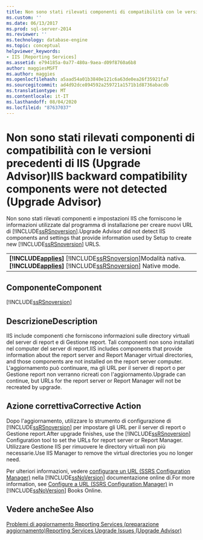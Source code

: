 ```yaml
---
title: Non sono stati rilevati componenti di compatibilità con le versioni precedenti IIS (preparazione aggiornamento) | Microsoft Docs
ms.custom: ''
ms.date: 06/13/2017
ms.prod: sql-server-2014
ms.reviewer: ''
ms.technology: database-engine
ms.topic: conceptual
helpviewer_keywords:
- IIS [Reporting Services]
ms.assetid: e794185a-0a77-480a-9aea-d09f8760a6b8
author: maggiesMSFT
ms.author: maggies
ms.openlocfilehash: a5aad54a01b3840e121c6a63de0ea26f35921fa7
ms.sourcegitcommit: ad4d92dce894592a259721a1571b1d8736abacdb
ms.translationtype: MT
ms.contentlocale: it-IT
ms.lasthandoff: 08/04/2020
ms.locfileid: "87637037"
---
```

# <a name="iis-backward-compatibility-components-were-not-detected-upgrade-advisor"></a><span data-ttu-id="055ee-102">Non sono stati rilevati componenti di compatibilità con le versioni precedenti di IIS (Upgrade Advisor)</span><span class="sxs-lookup"><span data-stu-id="055ee-102">IIS backward compatibility components were not detected (Upgrade Advisor)</span></span>
  <span data-ttu-id="055ee-103">Non sono stati rilevati componenti e impostazioni IIS che forniscono le informazioni utilizzate dal programma di installazione per creare nuovi URL di [!INCLUDE[ssRSnoversion](../../includes/ssrsnoversion-md.md)].</span><span class="sxs-lookup"><span data-stu-id="055ee-103">Upgrade Advisor did not detect IIS components and settings that provide information used by Setup to create new [!INCLUDE[ssRSnoversion](../../includes/ssrsnoversion-md.md)] URLS.</span></span>  
  
||  
|-|  
|<span data-ttu-id="055ee-104">**[!INCLUDE[applies](../../includes/applies-md.md)]**  [!INCLUDE[ssRSnoversion](../../includes/ssrsnoversion-md.md)]Modalità nativa.</span><span class="sxs-lookup"><span data-stu-id="055ee-104">**[!INCLUDE[applies](../../includes/applies-md.md)]**  [!INCLUDE[ssRSnoversion](../../includes/ssrsnoversion-md.md)] Native mode.</span></span>|  
  
## <a name="component"></a><span data-ttu-id="055ee-105">Componente</span><span class="sxs-lookup"><span data-stu-id="055ee-105">Component</span></span>  
 [!INCLUDE[ssRSnoversion](../../includes/ssrsnoversion-md.md)]  
  
## <a name="description"></a><span data-ttu-id="055ee-106">Descrizione</span><span class="sxs-lookup"><span data-stu-id="055ee-106">Description</span></span>  
 <span data-ttu-id="055ee-107">IIS include componenti che forniscono informazioni sulle directory virtuali del server di report e di Gestione report. Tali componenti non sono installati nel computer del server di report.</span><span class="sxs-lookup"><span data-stu-id="055ee-107">IIS includes components that provide information about the report server and Report Manager virtual directories, and those components are not installed on the report server computer.</span></span> <span data-ttu-id="055ee-108">L'aggiornamento può continuare, ma gli URL per il server di report o per Gestione report non verranno ricreati con l'aggiornamento.</span><span class="sxs-lookup"><span data-stu-id="055ee-108">Upgrade can continue, but URLs for the report server or Report Manager will not be recreated by upgrade.</span></span>  
  
## <a name="corrective-action"></a><span data-ttu-id="055ee-109">Azione correttiva</span><span class="sxs-lookup"><span data-stu-id="055ee-109">Corrective Action</span></span>  
 <span data-ttu-id="055ee-110">Dopo l'aggiornamento, utilizzare lo strumento di configurazione di [!INCLUDE[ssRSnoversion](../../includes/ssrsnoversion-md.md)] per impostare gli URL per il server di report o Gestione report.</span><span class="sxs-lookup"><span data-stu-id="055ee-110">After upgrade finishes, use the [!INCLUDE[ssRSnoversion](../../includes/ssrsnoversion-md.md)] Configuration tool to set the URLs for report server or Report Manager.</span></span> <span data-ttu-id="055ee-111">Utilizzare Gestione IIS per rimuovere le directory virtuali non più necessarie.</span><span class="sxs-lookup"><span data-stu-id="055ee-111">Use IIS Manager to remove the virtual directories you no longer need.</span></span>  
  
 <span data-ttu-id="055ee-112">Per ulteriori informazioni, vedere [configurare un URL &#40;SSRS Configuration Manager&#41;](../../reporting-services/install-windows/configure-a-url-ssrs-configuration-manager.md) nella [!INCLUDE[ssNoVersion](../../includes/ssnoversion-md.md)] documentazione online di.</span><span class="sxs-lookup"><span data-stu-id="055ee-112">For more information, see [Configure a URL  &#40;SSRS Configuration Manager&#41;](../../reporting-services/install-windows/configure-a-url-ssrs-configuration-manager.md) in [!INCLUDE[ssNoVersion](../../includes/ssnoversion-md.md)] Books Online.</span></span>  
  
## <a name="see-also"></a><span data-ttu-id="055ee-113">Vedere anche</span><span class="sxs-lookup"><span data-stu-id="055ee-113">See Also</span></span>  
 [<span data-ttu-id="055ee-114">Problemi di aggiornamento Reporting Services &#40;preparazione aggiornamento&#41;</span><span class="sxs-lookup"><span data-stu-id="055ee-114">Reporting Services Upgrade Issues &#40;Upgrade Advisor&#41;</span></span>](../../../2014/sql-server/install/reporting-services-upgrade-issues-upgrade-advisor.md)  
  
  
